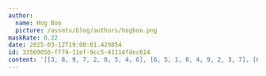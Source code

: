 ```yaml
---
author:
  name: Hog Boo
  picture: /assets/blog/authors/hogboo.png
maskRate: 0.22
date: 2025-03-12T19:00:01.429854
id: 33569058-ff74-11ef-9cc5-41114fdec614
content: '[[3, 8, 9, 7, 2, 0, 5, 4, 6], [6, 5, 1, 0, 4, 9, 2, 3, 7], [0, 2, 7, 6, 3, 5, 8, 9, 1], [0, 7, 0, 5, 0, 4, 1, 2, 3], [1, 0, 2, 0, 8, 0, 0, 6, 5], [9, 3, 5, 2, 0, 6, 4, 7, 0], [2, 1, 8, 9, 6, 3, 7, 5, 4], [0, 9, 3, 4, 7, 8, 0, 0, 2], [7, 6, 4, 1, 5, 2, 0, 8, 0]]'
---
```

